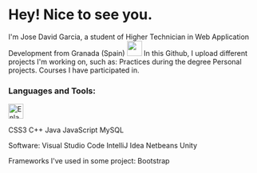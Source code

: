 <h1>Hey! Nice to see you.</h1>

I'm Jose David Garcia, a student of Higher Technician in Web Application Development from Granada (Spain) <img src="https://www.google.com/url?sa=i&url=https%3A%2F%2Fes.wikipedia.org%2Fwiki%2FEspa%25C3%25B1a&psig=AOvVaw0IRn7PnogEnsUt4rcduYUc&ust=1679608493126000&source=images&cd=vfe&ved=0CBAQjRxqFwoTCJDy8K7D8P0CFQAAAAAdAAAAABAE" width="30" />
In this Github, I upload different projects I'm working on, such as:
Practices during the degree
Personal projects.
Courses I have participated in.
<h3>Languages and Tools:</h3>
<a href="https://www.w3schools.com/css/"><img src="https://user-images.githubusercontent.com/108841509/227043553-01df19d7-d0f1-429e-a065-ca520b146fa1.png" width="30" alt="Enlace al sitio web de W3Schools" title="https://www.w3schools.com/css/"></a>



CSS3
C++
Java
JavaScript
MySQL

Software:
Visual Studio Code
IntelliJ Idea
Netbeans
Unity

Frameworks I've used in some project:
Bootstrap

